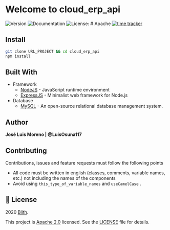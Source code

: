# Welcome to **cloud_erp_api** 

![Version](https://img.shields.io/github/package-json/v/LuisOsuna117/cloud_erp_api)
![Documentation](https://img.shields.io/badge/documentation-yes-brightgreen.svg)
![License: # Apache](https://img.shields.io/github/license/LuisOsuna117/cloud_erp_api)
[![time tracker](https://wakatime.com/badge/github/LuisOsuna117/cloud_erp_api.svg)](https://wakatime.com/badge/github/LuisOsuna117/cloud_erp_api)

## Install

``` sh
git clone URL_PROJECT && cd cloud_erp_api
npm install
```

## Built With

* Framework
  + [NodeJS](https://nodejs.org/) - JavaScript runtime environment
  + [ExpressJS](https://expressjs.com/) - Minimalist web framework for Node.js
* Database
  + [MySQL](https://www.mysql.com/) - An open-source relational database management system.

## Author
**José Luis Moreno | @LuisOsuna117**

## Contributing

Contributions, issues and feature requests must follow the following points

* All code must be written in english (classes, comments, variable names, etc.) not including the names of the components
* Avoid using `this_type_of_variable_names` and `useCamelCase` .

## 📝 License

2020 [Blith]().

This project is [Apache 2.0](https://www.apache.org/licenses/LICENSE-2.0) licensed. See the [LICENSE](./LICENSE.md) file for details.

